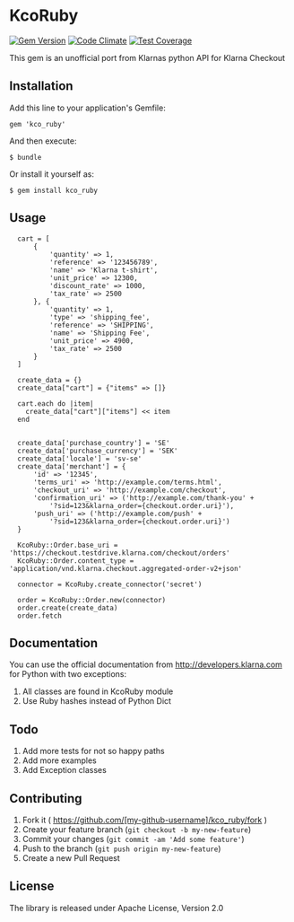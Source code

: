# KcoRuby

[![Gem Version](https://badge.fury.io/rb/kco_ruby.svg)](http://badge.fury.io/rb/kco_ruby)
[![Code Climate](https://codeclimate.com/github/significantbit/kco_ruby/badges/gpa.svg)](https://codeclimate.com/github/significantbit/kco_ruby)
[![Test Coverage](https://codeclimate.com/github/significantbit/kco_ruby/badges/coverage.svg)](https://codeclimate.com/github/significantbit/kco_ruby)

This gem is an unofficial port from Klarnas python API for Klarna Checkout

## Installation

Add this line to your application's Gemfile:

    gem 'kco_ruby'

And then execute:

    $ bundle

Or install it yourself as:

    $ gem install kco_ruby

## Usage

```
  cart = [
      {
          'quantity' => 1,
          'reference' => '123456789',
          'name' => 'Klarna t-shirt',
          'unit_price' => 12300,
          'discount_rate' => 1000,
          'tax_rate' => 2500
      }, {
          'quantity' => 1,
          'type' => 'shipping_fee',
          'reference' => 'SHIPPING',
          'name' => 'Shipping Fee',
          'unit_price' => 4900,
          'tax_rate' => 2500
      }
  ]

  create_data = {}
  create_data["cart"] = {"items" => []}

  cart.each do |item|
    create_data["cart"]["items"] << item
  end


  create_data['purchase_country'] = 'SE'
  create_data['purchase_currency'] = 'SEK'
  create_data['locale'] = 'sv-se'
  create_data['merchant'] = {
      'id' => '12345',
      'terms_uri' => 'http://example.com/terms.html',
      'checkout_uri' => 'http://example.com/checkout',
      'confirmation_uri' => ('http://example.com/thank-you' +
          '?sid=123&klarna_order={checkout.order.uri}'),
      'push_uri' => ('http://example.com/push' +
          '?sid=123&klarna_order={checkout.order.uri}')
  }

  KcoRuby::Order.base_uri = 'https://checkout.testdrive.klarna.com/checkout/orders'
  KcoRuby::Order.content_type =  'application/vnd.klarna.checkout.aggregated-order-v2+json'

  connector = KcoRuby.create_connector('secret')

  order = KcoRuby::Order.new(connector)
  order.create(create_data)
  order.fetch
```

## Documentation
You can use the official documentation from http://developers.klarna.com for Python with two exceptions:

1. All classes are found in KcoRuby module
2. Use Ruby hashes instead of Python Dict


## Todo
1. Add more tests for not so happy paths
2. Add more examples
3. Add Exception classes

## Contributing

1. Fork it ( https://github.com/[my-github-username]/kco_ruby/fork )
2. Create your feature branch (`git checkout -b my-new-feature`)
3. Commit your changes (`git commit -am 'Add some feature'`)
4. Push to the branch (`git push origin my-new-feature`)
5. Create a new Pull Request

## License
The library is released under Apache License, Version 2.0
